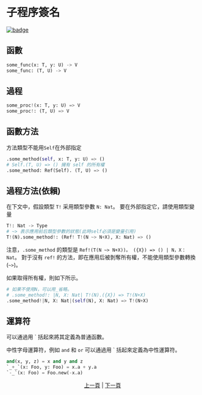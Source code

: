 # 子程序簽名

[![badge](https://img.shields.io/endpoint.svg?url=https%3A%2F%2Fgezf7g7pd5.execute-api.ap-northeast-1.amazonaws.com%2Fdefault%2Fsource_up_to_date%3Fowner%3Derg-lang%26repos%3Derg%26ref%3Dmain%26path%3Ddoc/EN/syntax/22_subroutine.md%26commit_hash%3D51de3c9d5a9074241f55c043b9951b384836b258)](https://gezf7g7pd5.execute-api.ap-northeast-1.amazonaws.com/default/source_up_to_date?owner=erg-lang&repos=erg&ref=main&path=doc/EN/syntax/22_subroutine.md&commit_hash=51de3c9d5a9074241f55c043b9951b384836b258)

## 函數

```python
some_func(x: T, y: U) -> V
some_func: (T, U) -> V
```

## 過程

```python
some_proc!(x: T, y: U) => V
some_proc!: (T, U) => V
```

## 函數方法

方法類型不能用`Self`在外部指定

```python
.some_method(self, x: T, y: U) => ()
# Self.(T, U) => () 擁有 self 的所有權
.some_method: Ref(Self). (T, U) => ()
```

## 過程方法(依賴)

在下文中，假設類型 `T!` 采用類型參數 `N: Nat`。 要在外部指定它，請使用類型變量

```python
T!: Nat -> Type
# ~> 表示應用前后類型參數的狀態(此時self必須是變量引用)
T!(N).some_method!: (Ref! T!(N ~> N+X), X: Nat) => ()
```

注意，`.some_method` 的類型是 `Ref!(T(N ~> N+X))。 ({X}) => () | N，X：Nat`。
對于沒有 `ref!` 的方法，即在應用后被剝奪所有權，不能使用類型參數轉換(`~>`)。

如果取得所有權，則如下所示。

```python
# 如果不使用N，可以用_省略。
# .some_method!: |N, X: Nat| T!(N).({X}) => T!(N+X)
.some_method!|N, X: Nat|(self(N), X: Nat) => T!(N+X)
```

## 運算符

可以通過用 ` 括起來將其定義為普通函數。

中性字母運算符，例如 `and` 和 `or` 可以通過用 ` 括起來定義為中性運算符。

```python
and(x, y, z) = x and y and z
`_+_`(x: Foo, y: Foo) = x.a + y.a
`-_`(x: Foo) = Foo.new(-x.a)
```

<p align='center'>
    <a href='./21_lambda.md'>上一頁</a> | <a href='./23_closure.md'>下一頁</a>
</p>
